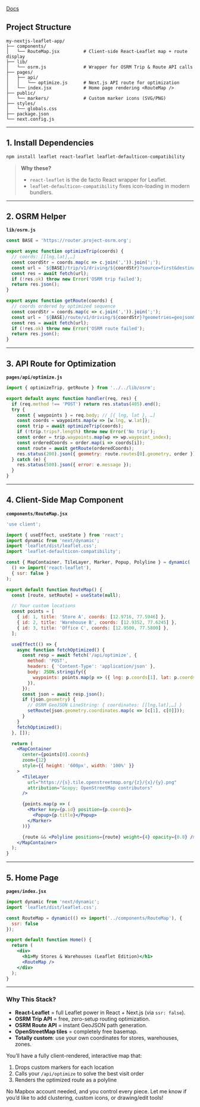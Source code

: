 [Docs](https://react-leaflet.js.org/docs/start-installation/)

## Project Structure

```plaintext
my-nextjs-leaflet-app/
├── components/
│   └── RouteMap.jsx         # Client-side React-Leaflet map + route display
├── lib/
│   └── osrm.js              # Wrapper for OSRM Trip & Route API calls
├── pages/
│   ├── api/
│   │   └── optimize.js      # Next.js API route for optimization
│   └── index.jsx            # Home page rendering <RouteMap />
├── public/
│   └── markers/             # Custom marker icons (SVG/PNG)
├── styles/
│   └── globals.css
├── package.json
└── next.config.js
```

---

## 1. Install Dependencies

```bash
npm install leaflet react-leaflet leaflet-defaulticon-compatibility
```

> **Why these?**
>
> * `react-leaflet` is the de facto React wrapper for Leaflet.
> * `leaflet-defaulticon-compatibility` fixes icon-loading in modern bundlers.

---

## 2. OSRM Helper

**`lib/osrm.js`**

```js
const BASE = 'https://router.project-osrm.org';

export async function optimizeTrip(coords) {
  // coords: [[lng,lat],…]
  const coordStr = coords.map(c => c.join(',')).join(';');
  const url = `${BASE}/trip/v1/driving/${coordStr}?source=first&destination=last&roundtrip=false&geometries=geojson`;
  const res = await fetch(url);
  if (!res.ok) throw new Error('OSRM trip failed');
  return res.json();
}

export async function getRoute(coords) {
  // coords ordered by optimized sequence
  const coordStr = coords.map(c => c.join(',')).join(';');
  const url = `${BASE}/route/v1/driving/${coordStr}?geometries=geojson&overview=full`;
  const res = await fetch(url);
  if (!res.ok) throw new Error('OSRM route failed');
  return res.json();
}
```

---

## 3. API Route for Optimization

**`pages/api/optimize.js`**

```js
import { optimizeTrip, getRoute } from '../../lib/osrm';

export default async function handler(req, res) {
  if (req.method !== 'POST') return res.status(405).end();
  try {
    const { waypoints } = req.body; // [{ lng, lat }, …]
    const coords = waypoints.map(w => [w.lng, w.lat]);
    const trip = await optimizeTrip(coords);
    if (!trip.trips?.length) throw new Error('No trip');
    const order = trip.waypoints.map(wp => wp.waypoint_index);
    const orderedCoords = order.map(i => coords[i]);
    const route = await getRoute(orderedCoords);
    res.status(200).json({ geometry: route.routes[0].geometry, order });
  } catch (e) {
    res.status(500).json({ error: e.message });
  }
}
```

---

## 4. Client-Side Map Component

**`components/RouteMap.jsx`**

```jsx
'use client';

import { useEffect, useState } from 'react';
import dynamic from 'next/dynamic';
import 'leaflet/dist/leaflet.css';
import 'leaflet-defaulticon-compatibility';

const { MapContainer, TileLayer, Marker, Popup, Polyline } = dynamic(
  () => import('react-leaflet'),
  { ssr: false }
);

export default function RouteMap() {
  const [route, setRoute] = useState(null);

  // Your custom locations
  const points = [
    { id: 1, title: 'Store A', coords: [12.9716, 77.5946] },
    { id: 2, title: 'Warehouse B', coords: [12.9352, 77.6245] },
    { id: 3, title: 'Office C', coords: [12.9500, 77.5800] },
  ];

  useEffect(() => {
    async function fetchOptimized() {
      const resp = await fetch('/api/optimize', {
        method: 'POST',
        headers: { 'Content-Type': 'application/json' },
        body: JSON.stringify({
          waypoints: points.map(p => ({ lng: p.coords[1], lat: p.coords[0] }))
        }),
      });
      const json = await resp.json();
      if (json.geometry) {
        // OSRM GeoJSON LineString: { coordinates: [[lng,lat],…] }
        setRoute(json.geometry.coordinates.map(c => [c[1], c[0]]));
      }
    }
    fetchOptimized();
  }, []);

  return (
    <MapContainer
      center={points[0].coords}
      zoom={12}
      style={{ height: '600px', width: '100%' }}
    >
      <TileLayer
        url="https://{s}.tile.openstreetmap.org/{z}/{x}/{y}.png"
        attribution="&copy; OpenStreetMap contributors"
      />

      {points.map(p => (
        <Marker key={p.id} position={p.coords}>
          <Popup>{p.title}</Popup>
        </Marker>
      ))}

      {route && <Polyline positions={route} weight={4} opacity={0.8} />}
    </MapContainer>
  );
}
```

---

## 5. Home Page

**`pages/index.jsx`**

```jsx
import dynamic from 'next/dynamic';
import 'leaflet/dist/leaflet.css';

const RouteMap = dynamic(() => import('../components/RouteMap'), {
  ssr: false
});

export default function Home() {
  return (
    <div>
      <h1>My Stores & Warehouses (Leaflet Edition)</h1>
      <RouteMap />
    </div>
  );
}
```

---

### Why This Stack?

* **React-Leaflet** = full Leaflet power in React + Next.js (via `ssr: false`).
* **OSRM Trip API** = free, zero-setup routing optimization.
* **OSRM Route API** = instant GeoJSON path generation.
* **OpenStreetMap tiles** = completely free basemap.
* **Totally custom**: use your own coordinates for stores, warehouses, zones.

You’ll have a fully client-rendered, interactive map that:

1. Drops custom markers for each location
2. Calls your `/api/optimize` to solve the best visit order
3. Renders the optimized route as a polyline

No Mapbox account needed, and you control every piece. Let me know if you’d like to add clustering, custom icons, or drawing/edit tools!
